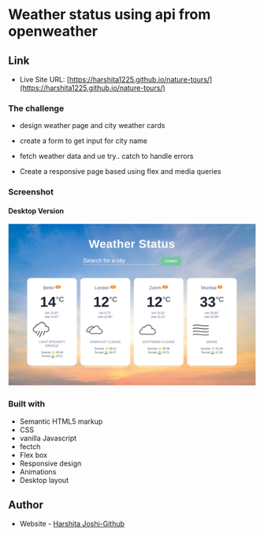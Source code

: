 # Weather status using api from openweather

## Link

- Live Site URL: [https://harshita1225.github.io/nature-tours/](https://harshita1225.github.io/nature-tours/)

### The challenge

- design weather page and city weather cards

- create a form to get input for city name

- fetch weather data and ue try.. catch to handle errors

- Create a responsive page based using flex and media queries

### Screenshot

#### Desktop Version

![Desktop Layout](./Screenshot%20from%202022-10-25%2010-01-21.png)

### Built with

- Semantic HTML5 markup
- CSS
- vanilla Javascript
- fectch
- Flex box
- Responsive design
- Animations
- Desktop layout

## Author

- Website - [Harshita Joshi-Github](https://github.com/harshita1225)

